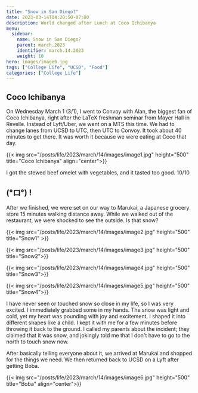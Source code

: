 ```yaml
---
title: "Snow in San Diego?"
date: 2023-03-14T04:20:50-07:00
description: World changed after Lunch at Coco Ichibanya
menu:
  sidebar:
    name: Snow in San Diego?
    parent: march.2023
    identifier: march.14.2023
    weight: 10
hero: images/image6.jpg
tags: ["College Life", "UCSD", "Food"]
categories: ["College Life"]
---
```


## Coco Ichibanya

On Wednesday March 1 (3/1), I went to Convoy with Alan, the biggest fan of Coco Ichibanya, right after the LaTeX freshman seminar from Mayer Hall in Revelle. Instead of Lyft/Uber, we went on a MTS this time. We had to change lanes from UCSD to UTC, then UTC to Convoy. It took about 40 minutes to get there. It was worth it because we were eating at Coco that day.

{{< img src="/posts/life/2023/march/14/images/image1.jpg" height="500"  title="Coco Ichibanya" align="center">}}

I got the stewed beef omelet with vegetables, and it tasted too good. 10/10

##  (°ロ°) !

After we finished, we were set on our way to Marukai, a Japanese grocery store 15 minutes walking distance away. While we walked out of the restaurant, we were shocked to see the outside. Is that snow?

{{< img src="/posts/life/2023/march/14/images/image2.jpg" height="500"  title="Snow1" >}}

{{< img src="/posts/life/2023/march/14/images/image3.jpg" height="500"  title="Snow2">}}

{{< img src="/posts/life/2023/march/14/images/image4.jpg" height="500"  title="Snow3">}}

{{< img src="/posts/life/2023/march/14/images/image5.jpg" height="500"  title="Snow4">}}

I have never seen or touched snow so close in my life, so I was very excited. I immediately grabbed some in my hands. The snow was light and cold, yet my heart was pounding with joy and excitement. I shaped it into different shapes like a child. I kept it with me for a few minutes before throwing it back to the ground. I called my parents about the incident; they claimed that it was snow, and jokingly told me that I don't have to go to the north to touch snow now.

After basically telling everyone about it, we arrived at Marukai and shopped for the things we need. We then returned back to UCSD on a Lyft after getting Boba.

{{< img src="/posts/life/2023/march/14/images/image6.jpg" height="500"  title="Boba" align="center">}}
